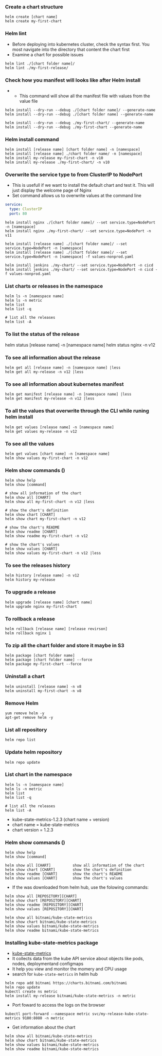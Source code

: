 ### Create a chart structure
```
helm create [chart name]
helm create my-first-chart
```

### Helm lint
* Before deploying into kubernetes cluster, check the syntax first. You most navigate into the directory that content the chart first
* Examine a chart for possible issues
```
helm lint ./[chart folder name]/
helm lint ./my-first-release/
```

### Check how you manifest will looks like after Helm install 
* * This command will show all the manifest file with values from the value file
```
helm install --dry-run --debug ./[chart folder name]/ --generate-name
helm install --dry-run --debug ./[chart folder name] --generate-name

helm install --dry-run --debug ./my-first-chart/ --generate-name
helm install --dry-run --debug ./my-first-chart --generate-name
```

### Helm install command
```
helm install [release name] [chart folder name] -n [namespace]
helm install [release name] ./chart folder name/ -n [namespace]
helm install my-release my-first-chart -n v10
helm install my-release ./my-first-chart/ -n v10
```

### Overwrite the service type to from ClusterIP to NodePort 
* This is usefull if we want to install the default chart and test it. This will just display the welcome page of Nginx
* Set command allows us to overwrite values at the command line

```yml
service:
  type: ClusterIP
  port: 80
```
```
helm install nginx ./[chart folder name]/ --set service.type=NodePort -n [namespace]
helm install nginx ./my-first-chart/ --set service.type=NodePort -n v11
```
```
helm install [release name] ./[chart folder name]/ --set service.type=NodePort -n [namespace]
helm install [release name] ./[chart folder name]/ --set service.type=NodePort -n [namespace] -f values-nonprod.yaml

helm install jenkins ./my-chart/ --set service.type=NodePort -n cicd 
helm install jenkins ./my-chart/ --set service.type=NodePort -n cicd -f values-nonprod.yaml

```

### List charts or releases in the namespace
```
helm ls -n [namespace name]
helm ls -n metric
helm list
helm list -q

# list all the releases
helm list -A
```

### To list the status of the release
helm status [release name] -n [namespace name]
helm status nginx -n v12


### To see all information about the release
```
helm get all [release name] -n [namespace name] |less
helm get all my-release -n v12 |less
```

### To see all information about kubernetes manifest
```
helm get manifest [release name] -n [namespace name] |less
helm get manifest my-release -n v12 |less
```

### To all the values that overwrite through the CLI while runing helm install
```
helm get values [release name] -n [namespace name] 
helm get values my-release -n v12 
```

### To see all the values 
```
helm get values [chart name] -n [namespace name] 
helm show values my-first-chart -n v12
```

### Helm show commands ()
```
helm show help
helm show [command]
```
```
# show all information of the chart
helm show all [CHART]   
helm show all my-first-chart -n v12 |less

# show the chart's definition
helm show chart [CHART] 
helm show chart my-first-chart -n v12

# show the chart's README      
helm show readme [CHART]       
helm show readme my-first-chart -n v12

# show the chart's values
helm show values [CHART]       
helm show values my-first-chart -n v12 |less
```

### To see the releases history
```
helm history [release name] -n v12
helm history my-release
```

### To upgrade a release
```
helm upgrade [release name] [chart name]
helm upgrade nginx my-first-chart
```

### To rollback a release
```
helm rollback [release name] [release revirson]
helm rollback nginx 1
```

### To zip all the chart folder and store it maybe in S3
```
helm package [chart folder name]
helm package [chart folder name] --force
helm package my-first-chart --force
```


### Uninstall a chart
```
helm uninstall [release name] -n v8
helm uninstall my-first-chart -n v8
```

### Remove Helm 
```
yum remove helm -y
apt-get remove helm -y
```

### List all repository
```
helm repo list
```

### Update helm repository
```
helm repo update
```
### List chart in the namespace
```
helm ls -n [namespace name]
helm ls -n metric
helm list
helm list -q

# list all the releases
helm list -A
```
*  kube-state-metrics-1.2.3 (chart name + version)
* chart name = kube-state-metrics
* chart version = 1.2.3

### Helm show commands ()
```
helm show help
helm show [command]
```
```
helm show all [CHART]          show all information of the chart
helm show chart [CHART]        show the chart's definition
helm show readme [CHART]       show the chart's README
helm show values [CHART]       show the chart's values
```

* If the was downloaded from helm hub, use the folowing commands:
```
helm show all [REPOSITORY][CHART]   
helm show chart [REPOSITORY][CHART]       
helm show readme [REPOSITORY][CHART]          
helm show values [REPOSITORY][CHART] 

helm show all bitnami/kube-state-metrics
helm show chart bitnami/kube-state-metrics
helm show values bitnami/kube-state-metrics
helm show readme bitnami/kube-state-metrics
```


### Installing kube-state-metrics package
* [kube-state-metrics](https://artifacthub.io/packages/helm/bitnami/kube-state-metrics)
* It collects data from the kube API service about objects like pods, nodes, deploymentand configmaps
* It help you view and monitor the momery and CPU usage
* search for `kube-state-metrics` in helm hub
```
helm repo add bitnami https://charts.bitnami.com/bitnami
helm repo update
kubectl create ns metric
helm install my-release bitnami/kube-state-metrics -n metric
```
* Port foward to access the logs on the browser
```
kubectl port-forward --namespace metric svc/my-release-kube-state-metrics 9100:8080 -n metric
```
* Get information about the chart
```
helm show all bitnami/kube-state-metrics
helm show chart bitnami/kube-state-metrics
helm show values bitnami/kube-state-metrics
helm show readme bitnami/kube-state-metrics
```







